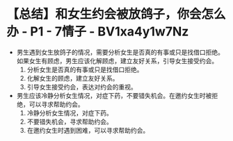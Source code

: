 # 【总结】和女生约会被放鸽子，你会怎么办 - P1 - 7情子 - BV1xa4y1w7Nz

-   男生遇到女生放鸽子的情况，需要分析女生是否真的有事或只是找借口拒绝。如果女生有顾虑，男生应该化解顾虑，建立友好关系，引导女生接受约会。
    1.  分析女生是否真的有事或只是找借口拒绝。
    2.  化解女生的顾虑，建立友好关系。
    3.  引导女生接受约会，表达对约会的重视。
-   男生应该冷静分析女生情况，对症下药，不要错失机会。在邀约女生时被拒绝，可以寻求帮助约会。
    1.  冷静分析女生情况，对症下药。
    2.  不要错失机会，寻求帮助约会。
    3.  在邀约女生时遇到困难，可以寻求帮助约会。